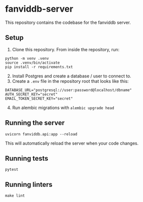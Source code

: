 # fanviddb-server

This repository contains the codebase for the fanviddb server.

## Setup

1. Clone this repository. From inside the repository, run:

```
python -m venv .venv
source .venv/bin/activate
pip install -r requirements.txt
```

2. Install Postgres and create a database / user to connect to.
3. Create a `.env` file in the repository root that looks like this:

```
DATABASE_URL="postgresql://user:password@localhost/dbname"
AUTH_SECRET_KEY="secret"
EMAIL_TOKEN_SECRET_KEY="secret"
```

4. Run alembic migrations with `alembic upgrade head`

## Running the server

```
uvicorn fanviddb.api:app --reload
```

This will automatically reload the server when your code changes.

## Running tests

```
pytest
```

## Running linters

```
make lint
```
